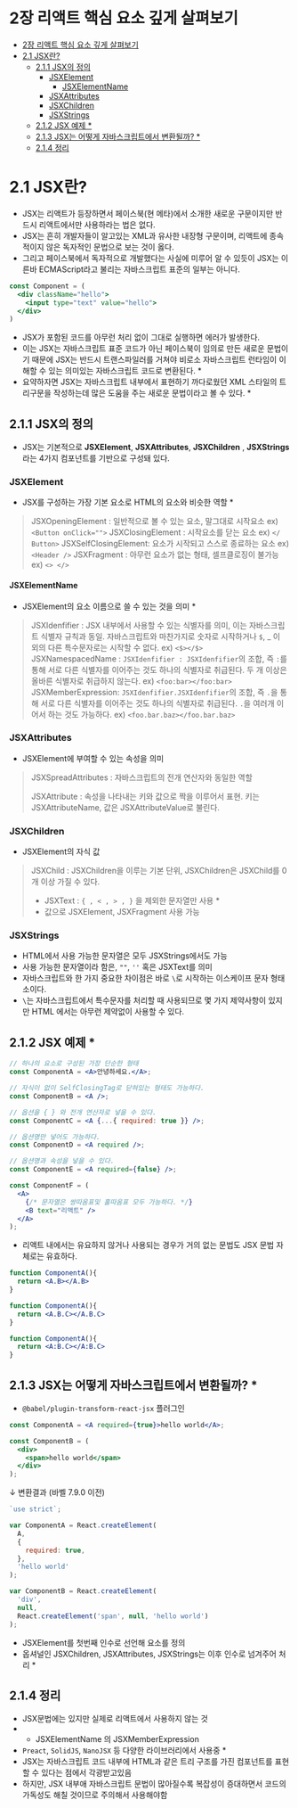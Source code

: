 # 2장 리액트 핵심 요소 깊게 살펴보기

- [2장 리액트 핵심 요소 깊게 살펴보기](#2장-리액트-핵심-요소-깊게-살펴보기)
- [2.1 JSX란?](#21-jsx란)
  - [2.1.1 JSX의 정의](#211-jsx의-정의)
    - [JSXElement](#jsxelement)
      - [JSXElementName](#jsxelementname)
    - [JSXAttributes](#jsxattributes)
    - [JSXChildren](#jsxchildren)
    - [JSXStrings](#jsxstrings)
  - [2.1.2 JSX 예제 \*](#212-jsx-예제-)
  - [2.1.3 JSX는 어떻게 자바스크립트에서 변환될까? \*](#213-jsx는-어떻게-자바스크립트에서-변환될까-)
  - [2.1.4 정리](#214-정리)

# 2.1 JSX란?

- JSX는 리액트가 등장하면서 페이스북(현 메타)에서 소개한 새로운 구문이지만 반드시 리액트에서만 사용하라는 법은 없다.
- JSX는 흔히 개발자들이 알고있는 XML과 유사한 내장형 구문이며, 리액트에 종속적이지 않은 독자적인 문법으로 보는 것이 옳다.
- 그리고 페이스북에서 독자적으로 개발했다는 사실에 미루어 알 수 있듯이 JSX는 이른바 ECMAScript라고 불리는 자바스크립트 표준의 일부는 아니다.

```jsx
const Component = (
  <div className="hello">
    <input type="text" value="hello">
  </div>
)
```

- JSX가 포함된 코드를 아무런 처리 없이 그대로 실행하면 에러가 발생한다.
- 이는 JSX는 자바스크립트 표준 코드가 아닌 페이스북이 임의로 만든 새로운 문법이기 때문에 JSX는 반드시 트랜스파일러를 거쳐야 비로소 자바스크립트 런타임이 이해할 수 있는 의미있는 자바스크립트 코드로 변환된다. \*
- 요약하자면 JSX는 자바스크립트 내부에서 표현하기 까다로웠던 XML 스타일의 트리구문을 작성하는데 많은 도움을 주는 새로운 문법이라고 볼 수 있다. \*

## 2.1.1 JSX의 정의

- JSX는 기본적으로 <b>JSXElement</b>, <b>JSXAttributes</b>, <b>JSXChildren</b> , <b>JSXStrings</b>라는 4가지 컴포넌트를 기반으로 구성돼 있다.

### JSXElement

- JSX를 구성하는 가장 기본 요소로 HTML의 요소와 비슷한 역할 \*

> JSXOpeningElement : 일반적으로 볼 수 있는 요소, 말그대로 시작요소
> ex) `<Button onClick="">`
> JSXClosingElement : 시작요소를 닫는 요소
> ex) `</ Button>`
> JSXSelfClosingElement: 요소가 시작되고 스스로 종료하는 요소
> ex) `<Header />`
> JSXFragment : 아무런 요소가 없는 형태, 셀프클로징이 불가능
> ex) `<> </>`

#### JSXElementName

- JSXElement의 요소 이름으로 쓸 수 있는 것을 의미 \*

> JSXIdenfifier : JSX 내부에서 사용할 수 있는 식별자를 의미, 이는 자바스크립트 식별자 규칙과 동일. 자바스크립트와 마찬가지로 숫자로 시작하거나 `$`, \_ 이 외의 다른 특수문자로는 시작할 수 없다.
> ex) `<$></$>`
> JSXNamespacedName : `JSXIdenfifier : JSXIdenfifier`의 조합, 즉 `:`를 통해 서로 다른 식별자를 이어주는 것도 하나의 식별자로 취급된다. 두 개 이상은 올바른 식별자로 취급하지 않는다.
> ex) `<foo:bar></foo:bar>`
> JSXMemberExpression: `JSXIdenfifier.JSXIdenfifier`의 조합, 즉 `.`을 통해 서로 다른 식별자를 이어주는 것도 하나의 식별자로 취급된다. `.`을 여러개 이어서 하는 것도 가능하다.
> ex) `<foo.bar.baz></foo.bar.baz>`

### JSXAttributes

- JSXElement에 부여할 수 있는 속성을 의미

> JSXSpreadAttributes : 자바스크립트의 전개 연산자와 동일한 역할
>
> JSXAttribute : 속성을 나타내는 키와 값으로 짝을 이루어서 표현. 키는 JSXAttributeName, 값은 JSXAttributeValue로 불린다.

### JSXChildren

- JSXElement의 자식 값

> JSXChild : JSXChildren을 이루는 기본 단위, JSXChildren은 JSXChild를 0개 이상 가질 수 있다.
>
> - JSXText : `{ , < , > , }` 을 제외한 문자열만 사용 \*
> - 값으로 JSXElement, JSXFragment 사용 가능

### JSXStrings

- HTML에서 사용 가능한 문자열은 모두 JSXStrings에서도 가능
- 사용 가능한 문자열이라 함은, `""`, `''` 혹은 JSXText를 의미
- 자바스크립트와 한 가지 중요한 차이점은 바로 `\`로 시작하는 이스케이프 문자 형태소이다.
- `\`는 자바스크립트에서 특수문자를 처리할 때 사용되므로 몇 가지 제약사항이 있지만 HTML 에서는 아무런 제약없이 사용할 수 있다.

## 2.1.2 JSX 예제 \*

```jsx
// 하나의 요소로 구성된 가장 단순한 형태
const ComponentA = <A>안녕하세요.</A>;

// 자식이 없이 SelfClosingTag로 닫혀있는 형태도 가능하다.
const ComponentB = <A />;

// 옵션을 { } 와 전개 연산자로 넣을 수 있다.
const ComponentC = <A {...{ required: true }} />;

// 옵션명만 넣어도 가능하다.
const ComponentD = <A required />;

// 옵션명과 속성을 넣을 수 있다.
const ComponentE = <A required={false} />;

const ComponentF = (
  <A>
    {/* 문자열은 쌍따옴표및 홀따옴표 모두 가능하다. */}
    <B text="리액트" />
  </A>
);
```

- 리액트 내에서는 유요하지 않거나 사용되는 경우가 거의 없는 문법도 JSX 문법 자체로는 유효하다.

```jsx
function ComponentA(){
  return <A.B></A.B>
}

function ComponentA(){
  return <A.B.C></A.B.C>
}

function ComponentA(){
  return <A:B.C></A:B.C>
}

```

## 2.1.3 JSX는 어떻게 자바스크립트에서 변환될까? \*

- `@babel/plugin-transform-react-jsx` 플러그인

```jsx
const ComponentA = <A required={true}>hello world</A>;

const ComponentB = (
  <div>
    <span>hello world</span>
  </div>
);
```

↓ 변환결과 (바벨 7.9.0 이전)

```js
`use strict`;

var ComponentA = React.createElement(
  A,
  {
    required: true,
  },
  'hello world'
);

var ComponentB = React.createElement(
  'div',
  null,
  React.createElement('span', null, 'hello world')
);
```

- JSXElement를 첫번째 인수로 선언해 요소를 정의
- 옵셔널인 JSXChildren, JSXAttributes, JSXStrings는 이후 인수로 넘겨주어 처리 \*

## 2.1.4 정리

- JSX문법에는 있지만 실제로 리액트에서 사용하지 않는 것
- - JSXElementName 의 JSXMemberExpression
- `Preact`, `SolidJS`, `NanoJSX` 등 다양한 라이브러리에서 사용중 \*
- JSX는 자바스크립트 코드 내부에 HTML과 같은 트리 구조를 가진 컴포넌트를 표현할 수 있다는 점에서 각광받고있음
- 하지만, JSX 내부애 자바스크립트 문법이 많아질수록 복잡성이 증대하면서 코드의 가독성도 해칠 것이므로 주의해서 사용해야함
